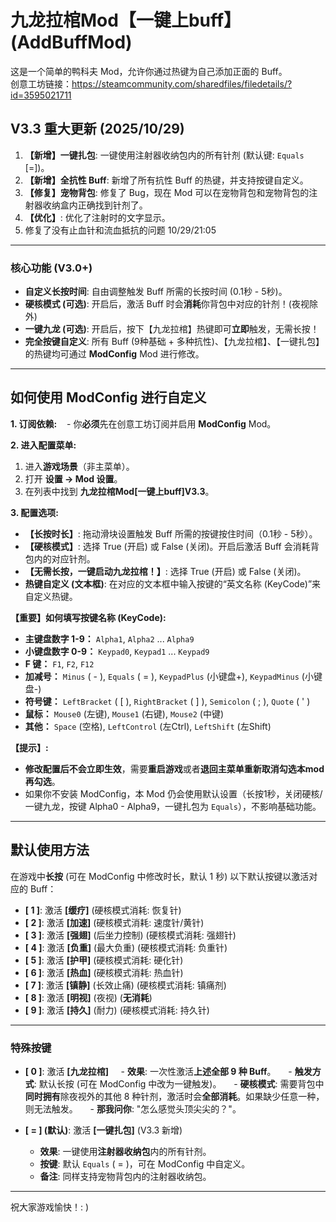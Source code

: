# 九龙拉棺Mod【一键上buff】(AddBuffMod)

这是一个简单的鸭科夫 Mod，允许你通过热键为自己添加正面的 Buff。  
创意工坊链接：https://steamcommunity.com/sharedfiles/filedetails/?id=3595021711

## V3.3 重大更新 (2025/10/29)

1. **【新增】一键扎包**: 一键使用注射器收纳包内的所有针剂 (默认键: `Equals` [=])。
2. **【新增】全抗性 Buff**: 新增了所有抗性 Buff 的热键，并支持按键自定义。
3. **【修复】宠物背包**: 修复了 Bug，现在 Mod 可以在宠物背包和宠物背包的注射器收纳盒内正确找到针剂了。
4. **【优化】**: 优化了注射时的文字显示。
5. 修复了没有止血针和流血抵抗的问题 10/29/21:05
---

### 核心功能 (V3.0+)
- **自定义长按时间**: 自由调整触发 Buff 所需的长按时间 (0.1秒 - 5秒)。
- **硬核模式 (可选)**: 开启后，激活 Buff 时会**消耗**你背包中对应的针剂！(夜视除外)
- **一键九龙 (可选)**: 开启后，按下【九龙拉棺】热键即可**立即**触发，无需长按！
- **完全按键自定义**: 所有 Buff (9种基础 + 多种抗性)、【九龙拉棺】、【一键扎包】的热键均可通过 **ModConfig** Mod 进行修改。

---

## 如何使用 ModConfig 进行自定义
**1. 订阅依赖:**
   - 你**必须**先在创意工坊订阅并启用 **ModConfig** Mod。

**2. 进入配置菜单:**  
1. 进入**游戏场景**（非主菜单）。  
2. 打开 **设置 -> Mod 设置**。
3. 在列表中找到 **九龙拉棺Mod[一键上buff]V3.3**。

**3. 配置选项:**  
- **【长按时长】**: 拖动滑块设置触发 Buff 所需的按键按住时间（0.1秒 - 5秒）。
- **【硬核模式】**: 选择 True (开启) 或 False (关闭)。开启后激活 Buff 会消耗背包内的对应针剂。
- **【无需长按，一键启动九龙拉棺！】**: 选择 True (开启) 或 False (关闭)。
- **热键自定义 (文本框)**: 在对应的文本框中输入按键的“英文名称 (KeyCode)”来自定义热键。

**【重要】如何填写按键名称 (KeyCode):**
- **主键盘数字 1-9：** `Alpha1`, `Alpha2` ... `Alpha9`
- **小键盘数字 0-9：** `Keypad0`, `Keypad1` ... `Keypad9`
- **F 键：** `F1`, `F2`, `F12`
- **加减号：** `Minus` ( - ), `Equals` ( = ), `KeypadPlus` (小键盘+), `KeypadMinus` (小键盘-)
- **符号键：** `LeftBracket` ( [ ), `RightBracket` ( ] ), `Semicolon` ( ; ), `Quote` ( ' )
- **鼠标：** `Mouse0` (左键), `Mouse1` (右键), `Mouse2` (中键)
- **其他：** `Space` (空格), `LeftControl` (左Ctrl), `LeftShift` (左Shift)

**【提示】:**
- **修改配置后不会立即生效**，需要**重启游戏**或者**退回主菜单重新取消勾选本mod再勾选**。
- 如果你不安装 ModConfig，本 Mod 仍会使用默认设置（长按1秒，关闭硬核/一键九龙，按键 Alpha0 - Alpha9，一键扎包为 `Equals`），不影响基础功能。

---

## 默认使用方法

在游戏中**长按** (可在 ModConfig 中修改时长，默认 1 秒) 以下默认按键以激活对应的 Buff：

- **[ 1 ]**: 激活 **[缓疗]** (硬核模式消耗: 恢复针)
- **[ 2 ]**: 激活 **[加速]** (硬核模式消耗: 速度针/黄针)
- **[ 3 ]**: 激活 **[强翅]** (后坐力控制) (硬核模式消耗: 强翅针)
- **[ 4 ]**: 激活 **[负重]** (最大负重) (硬核模式消耗: 负重针)
- **[ 5 ]**: 激活 **[护甲]** (硬核模式消耗: 硬化针)
- **[ 6 ]**: 激活 **[热血]** (硬核模式消耗: 热血针)
- **[ 7 ]**: 激活 **[镇静]** (长效止痛) (硬核模式消耗: 镇痛剂)
- **[ 8 ]**: 激活 **[明视]** (夜视) (**无消耗**)
- **[ 9 ]**: 激活 **[持久]** (耐力) (硬核模式消耗: 持久针)

---

### 特殊按键

- **[ 0 ]**: 激活 **[九龙拉棺]**
    - **效果**: 一次性激活**上述全部 9 种 Buff**。
    - **触发方式**: 默认长按 (可在 ModConfig 中改为一键触发)。
    - **硬核模式**: 需要背包中**同时拥有**除夜视外的其他 8 种针剂，激活时会**全部消耗**。如果缺少任意一种，则无法触发。
    - **那我问你**: "怎么感觉头顶尖尖的？"。

- **[ = ] (默认)**: 激活 **[一键扎包]** (V3.3 新增)
    - **效果**: 一键使用**注射器收纳包**内的所有针剂。
    - **按键**: 默认 `Equals` ( = )，可在 ModConfig 中自定义。
    - **备注**: 同样支持宠物背包内的注射器收纳包。

---

祝大家游戏愉快！: )
